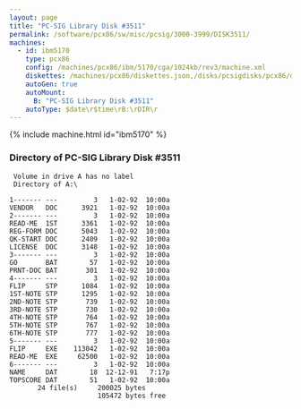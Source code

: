 ```yaml
---
layout: page
title: "PC-SIG Library Disk #3511"
permalink: /software/pcx86/sw/misc/pcsig/3000-3999/DISK3511/
machines:
  - id: ibm5170
    type: pcx86
    config: /machines/pcx86/ibm/5170/cga/1024kb/rev3/machine.xml
    diskettes: /machines/pcx86/diskettes.json,/disks/pcsigdisks/pcx86/diskettes.json
    autoGen: true
    autoMount:
      B: "PC-SIG Library Disk #3511"
    autoType: $date\r$time\rB:\rDIR\r
---
```


{% include machine.html id="ibm5170" %}

### Directory of PC-SIG Library Disk #3511

     Volume in drive A has no label
     Directory of A:\

    1------- ---         3   1-02-92  10:00a
    VENDOR   DOC      3921   1-02-92  10:00a
    2------- ---         3   1-02-92  10:00a
    READ-ME  1ST      3361   1-02-92  10:00a
    REG-FORM DOC      5043   1-02-92  10:00a
    QK-START DOC      2409   1-02-92  10:00a
    LICENSE  DOC      3148   1-02-92  10:00a
    3------- ---         3   1-02-92  10:00a
    GO       BAT        57   1-02-92  10:00a
    PRNT-DOC BAT       301   1-02-92  10:00a
    4------- ---         3   1-02-92  10:00a
    FLIP     STP      1084   1-02-92  10:00a
    1ST-NOTE STP      1295   1-02-92  10:00a
    2ND-NOTE STP       739   1-02-92  10:00a
    3RD-NOTE STP       730   1-02-92  10:00a
    4TH-NOTE STP       764   1-02-92  10:00a
    5TH-NOTE STP       767   1-02-92  10:00a
    6TH-NOTE STP       777   1-02-92  10:00a
    5------- ---         3   1-02-92  10:00a
    FLIP     EXE    113042   1-02-92  10:00a
    READ-ME  EXE     62500   1-02-92  10:00a
    6------- ---         3   1-02-92  10:00a
    NAME     DAT        18  12-12-91   7:17p
    TOPSCORE DAT        51   1-02-92  10:00a
           24 file(s)     200025 bytes
                          105472 bytes free
